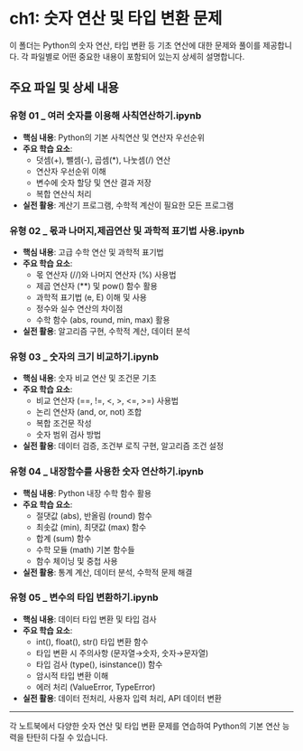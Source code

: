 # ch1: 숫자 연산 및 타입 변환 문제

이 폴더는 Python의 숫자 연산, 타입 변환 등 기초 연산에 대한 문제와 풀이를 제공합니다. 각 파일별로 어떤 중요한 내용이 포함되어 있는지 상세히 설명합니다.

## 주요 파일 및 상세 내용

### **유형 01 _ 여러 숫자를 이용해 사칙연산하기.ipynb**
- **핵심 내용**: Python의 기본 사칙연산 및 연산자 우선순위
- **주요 학습 요소**:
  - 덧셈(+), 뺄셈(-), 곱셈(*), 나눗셈(/) 연산
  - 연산자 우선순위 이해
  - 변수에 숫자 할당 및 연산 결과 저장
  - 복합 연산식 처리
- **실전 활용**: 계산기 프로그램, 수학적 계산이 필요한 모든 프로그램

### **유형 02 _ 몫과 나머지,제곱연산 및 과학적 표기법 사용.ipynb**
- **핵심 내용**: 고급 수학 연산 및 과학적 표기법
- **주요 학습 요소**:
  - 몫 연산자 (//)와 나머지 연산자 (%) 사용법
  - 제곱 연산자 (**) 및 pow() 함수 활용
  - 과학적 표기법 (e, E) 이해 및 사용
  - 정수와 실수 연산의 차이점
  - 수학 함수 (abs, round, min, max) 활용
- **실전 활용**: 알고리즘 구현, 수학적 계산, 데이터 분석

### **유형 03 _ 숫자의 크기 비교하기.ipynb**
- **핵심 내용**: 숫자 비교 연산 및 조건문 기초
- **주요 학습 요소**:
  - 비교 연산자 (==, !=, <, >, <=, >=) 사용법
  - 논리 연산자 (and, or, not) 조합
  - 복합 조건문 작성
  - 숫자 범위 검사 방법
- **실전 활용**: 데이터 검증, 조건부 로직 구현, 알고리즘 조건 설정

### **유형 04 _ 내장함수를 사용한 숫자 연산하기.ipynb**
- **핵심 내용**: Python 내장 수학 함수 활용
- **주요 학습 요소**:
  - 절댓값 (abs), 반올림 (round) 함수
  - 최솟값 (min), 최댓값 (max) 함수
  - 합계 (sum) 함수
  - 수학 모듈 (math) 기본 함수들
  - 함수 체이닝 및 중첩 사용
- **실전 활용**: 통계 계산, 데이터 분석, 수학적 문제 해결

### **유형 05 _ 변수의 타입 변환하기.ipynb**
- **핵심 내용**: 데이터 타입 변환 및 타입 검사
- **주요 학습 요소**:
  - int(), float(), str() 타입 변환 함수
  - 타입 변환 시 주의사항 (문자열→숫자, 숫자→문자열)
  - 타입 검사 (type(), isinstance()) 함수
  - 암시적 타입 변환 이해
  - 에러 처리 (ValueError, TypeError)
- **실전 활용**: 데이터 전처리, 사용자 입력 처리, API 데이터 변환

---
각 노트북에서 다양한 숫자 연산 및 타입 변환 문제를 연습하여 Python의 기본 연산 능력을 탄탄히 다질 수 있습니다.

